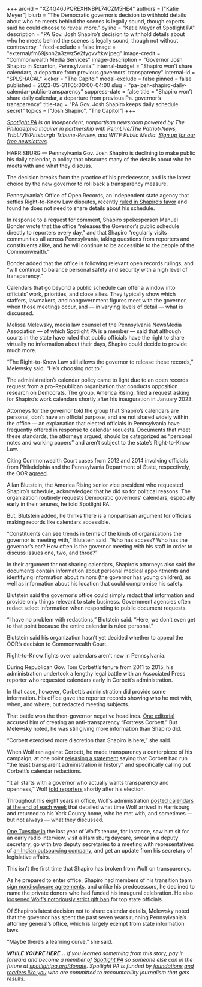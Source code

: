 +++
arc-id = "XZ4G46JPQREXHNBPL74CZM5HE4"
authors = ["Katie Meyer"]
blurb = "The Democratic governor’s decision to withhold details about who he meets behind the scenes is legally sound, though experts said he could choose to reveal more."
byline = "Katie Meyer of Spotlight PA"
description = "PA Gov. Josh Shapiro’s decision to withhold details about who he meets behind the scenes is legally sound, though not without controversy. "
feed-exclude = false
image = "external/fm69jsnh2a3zwz5e2fygvvftkw.jpeg"
image-credit = "Commonwealth Media Services"
image-description = "Governor Josh Shapiro in Scranton, Pennsylvania."
internal-budget = "Shapiro won’t share calendars, a departure from previous governors’ transparency"
internal-id = "SPLSHACAL"
kicker = "The Capitol"
modal-exclude = false
pinned = false
published = 2023-05-31T05:00:00-04:00
slug = "pa-josh-shapiro-daily-calendar-public-transparency"
suppress-date = false
title = "Shapiro won’t share daily calendar, a departure from previous Pa. governor’s transparency"
title-tag = "PA Gov. Josh Shapiro keeps daily schedule secret"
topics = ["Josh Shapiro", "The Capitol"]
+++

<a href="https://www.spotlightpa.org/"><i>Spotlight PA</i></a><i> is an independent, nonpartisan newsroom powered by The Philadelphia Inquirer in partnership with PennLive/The Patriot-News, TribLIVE/Pittsburgh Tribune-Review, and WITF Public Media. </i><a href="https://www.spotlightpa.org/newsletters"><i>Sign up for our free newsletters</i></a><i>.</i>

HARRISBURG — Pennsylvania Gov. Josh Shapiro is declining to make public his daily calendar, a policy that obscures many of the details about who he meets with and what they discuss.

The decision breaks from the practice of his predecessor, and is the latest choice by the new governor to roll back a transparency measure.

Pennsylvania’s Office of Open Records, an independent state agency that settles Right-to-Know Law disputes, recently <a href="https://www.openrecords.pa.gov/Appeals/DocketSheet.cfm?docket=20230481">ruled in Shapiro’s favor</a> and found he does not need to share details about his schedule.

<script src="https://www.spotlightpa.org/embed.js" async></script><div data-spl-embed-version="1" data-spl-src="https://www.spotlightpa.org/embeds/newsletter/"></div>


In response to a request for comment, Shapiro spokesperson Manuel Bonder wrote that the office “releases the Governor’s public schedule directly to reporters every day,” and that Shapiro “regularly visits communities all across Pennsylvania, taking questions from reporters and constituents alike, and he will continue to be accessible to the people of the Commonwealth.”

Bonder added that the office is following relevant open records rulings, and “will continue to balance personal safety and security with a high level of transparency.”

Calendars that go beyond a public schedule can offer a window into officials’ work, priorities, and close allies. They typically show which staffers, lawmakers, and nongovernment figures meet with the governor, when those meetings occur, and — in varying levels of detail — what is discussed.

Melissa Melewsky, media law counsel of the Pennsylvania NewsMedia Association — of which Spotlight PA is a member — said that although courts in the state have ruled that public officials have the right to share virtually no information about their days, Shapiro could decide to provide much more.

“The Right-to-Know Law still allows the governor to release these records,” Melewsky said. “He’s choosing not to.”

The administration’s calendar policy came to light due to an open records request from a pro-Republican organization that conducts opposition research on Democrats. The group, America Rising, filed a request asking for Shapiro’s work calendars shortly after his inauguration in January 2023.

Attorneys for the governor told the group that Shapiro’s calendars are personal, don’t have an official purpose, and are not shared widely within the office — an explanation that elected officials in Pennsylvania have frequently offered in response to calendar requests. Documents that meet these standards, the attorneys argued, should be categorized as “personal notes and working papers” and aren’t subject to the state’s Right-to-Know Law.

Citing Commonwealth Court cases from 2012 and 2014 involving officials from Philadelphia and the Pennsylvania Department of State, respectively, the OOR <a href="https://web.archive.org/20230531133353/http://fec.gov/data/committee/C00817908/?tab=raising">agreed</a>.

Allan Blutstein, the America Rising senior vice president who requested Shapiro’s schedule, acknowledged that he did so for political reasons. The organization routinely requests Democratic governors’ calendars, especially early in their tenures, he told Spotlight PA.

But, Blutstein added, he thinks there is a nonpartisan argument for officials making records like calendars accessible.

“Constituents can see trends in terms of the kinds of organizations the governor is meeting with,” Blutstein said. “Who has access? Who has the governor’s ear? How often is the governor meeting with his staff in order to discuss issues one, two, and three?”

In their argument for not sharing calendars, Shapiro’s attorneys also said the documents contain information about personal medical appointments and identifying information about minors (the governor has young children), as well as information about his location that could compromise his safety.

Blutstein said the governor’s office could simply redact that information and provide only things relevant to state business. Government agencies often redact select information when responding to public document requests.

“I have no problem with redactions,” Blutstein said. “Here, we don’t even get to that point because the entire calendar is ruled personal.”

Blutstein said his organization hasn’t yet decided whether to appeal the OOR’s decision to Commonwealth Court.

Right-to-Know fights over calendars aren’t new in Pennsylvania.

During Republican Gov. Tom Corbett’s tenure from 2011 to 2015, his administration undertook a lengthy legal battle with an Associated Press reporter who requested calendars early in Corbett’s administration.

In that case, however, Corbett’s administration did provide some information. His office gave the reporter records showing who he met with, when, and where, but redacted meeting subjects.

That battle won the then-governor negative headlines. <a href="https://www.pennlive.com/opinion/2012/12/governor_tom_corbett_lacks_transparency.html">One editorial</a> accused him of creating an anti-transparency “Fortress Corbett.” But Melewsky noted, he was still giving more information than Shapiro did.

“Corbett exercised more discretion than Shapiro is here,” she said.

When Wolf ran against Corbett, he made transparency a centerpiece of his campaign, at one point <a href="https://www.dailylocal.com/2015/03/28/gov-wolf-what-his-emails-do-and-dont-show-and-a-look-at-email-access-fights-for-other-politicians/">releasing a statement</a> saying that Corbett had run “the least transparent administration in history” and specifically calling out Corbett’s calendar redactions.

“It all starts with a governor who actually wants transparency and openness,” Wolf <a href="https://www.ydr.com/story/news/politics/governor/2015/01/31/erik-arneson-vs-gov-tom-wolf-explained-four/73896068/">told reporters</a> shortly after his election.

<script src="https://www.spotlightpa.org/embed.js" async></script><div data-spl-embed-version="1" data-spl-src="https://www.spotlightpa.org/embeds/donate/?eyebrow_text=SPRING%20MEMBER%20DRIVE&teaser_text=Before%20you%20continue...%20This%20vital%20public-service%20journalism%20is%20only%20possible%20with%20your%20support.%20%3Cb%3EMake%20a%20gift%20to%20Spotlight%20PA%20now%20and%20it%20will%20be%20DOUBLED%20as%20part%20of%20our%20Spring%20Member%20Drive.%3C%2Fb%3E&cta_text=GET%20YOUR%20GIFT%20DOUBLED"></div>


Throughout his eight years in office, Wolf’s administration <a href="https://www.scribd.com/user/277491233/Governor-Tom-Wolf/uploads">posted calendars at the end of each week</a> that detailed what time Wolf arrived in Harrisburg and returned to his York County home, who he met with, and sometimes — but not always — what they discussed.

<a href="https://www.scribd.com/document/589381948/08-19-2022-08-25-2022-Gov-Wolf-Calendar">One Tuesday in</a> the last year of Wolf’s tenure, for instance, saw him sit for an early radio interview, visit a Harrisburg daycare, swear in a deputy secretary, go with two deputy secretaries to a meeting with representatives of <a href="https://www.tcs.com/">an Indian outsourcing company</a>, and get an update from his secretary of legislative affairs.

This isn’t the first time that Shapiro has broken from Wolf on transparency.

As he prepared to enter office, Shapiro had members of his transition team <a href="https://www.spotlightpa.org/news/2023/01/pa-governor-josh-shapiro-transition-team-secrecy/">sign nondisclosure agreements</a>, and unlike his predecessors, he declined to name the private donors who had funded his inaugural celebration. He also <a href="https://www.spotlightpa.org/news/2023/01/josh-shapiro-gift-ban-permissive-tom-wolf-change/">loosened Wolf’s notoriously strict gift ban</a> for top state officials.

Of Shapiro’s latest decision not to share calendar details, Melewsky noted that the governor has spent the past seven years running Pennsylvania’s attorney general’s office, which is largely exempt from state information laws.

“Maybe there’s a learning curve,” she said.

<i><b>WHILE YOU’RE HERE...</b></i><i> If you learned something from this story, pay it forward and become a member of </i><a href="https://www.spotlightpa.org/"><i>Spotlight PA</i></a><i> so someone else can in the future at </i><a href="https://www.spotlightpa.org/donate"><i>spotlightpa.org/donate</i></a><i>. Spotlight PA is funded by</i><a href="https://www.spotlightpa.org/support"><i> foundations</i></a><i> </i><a href="https://www.spotlightpa.org/support"><i>and readers like you</i></a><i> who are committed to accountability journalism that gets results.</i>
